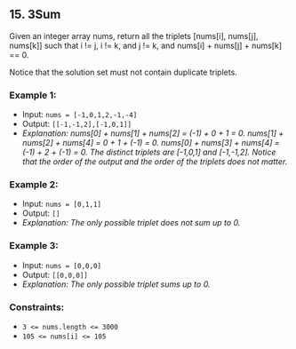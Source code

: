 ## 15. 3Sum

Given an integer array nums, return all the triplets [nums[i], nums[j], nums[k]] such that i != j, i != k, and j != k, and nums[i] + nums[j] + nums[k] == 0.

Notice that the solution set must not contain duplicate triplets.

### Example 1:
-   Input: `nums = [-1,0,1,2,-1,-4]`
-   Output: `[[-1,-1,2],[-1,0,1]]`
-   _Explanation:_
    _nums[0] + nums[1] + nums[2] = (-1) + 0 + 1 = 0._
    _nums[1] + nums[2] + nums[4] = 0 + 1 + (-1) = 0._
    _nums[0] + nums[3] + nums[4] = (-1) + 2 + (-1) = 0._
    _The distinct triplets are [-1,0,1] and [-1,-1,2]._
    _Notice that the order of the output and the order of the triplets does not matter._

### Example 2:
-   Input: `nums = [0,1,1]`
-   Output: `[]`
-   _Explanation: The only possible triplet does not sum up to 0._

### Example 3:
-   Input: `nums = [0,0,0]`
-   Output: `[[0,0,0]]`
-   _Explanation: The only possible triplet sums up to 0._

### Constraints:
-   `3 <= nums.length <= 3000`
-   `105 <= nums[i] <= 105`